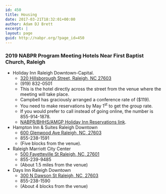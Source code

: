 ```yaml
---
id: 450
title: Housing
date: 2017-03-21T18:32:01+00:00
author: Adam DJ Brett
excerpt: |
layout: page
guid: http://nabpr.org/?page_id=450
---
```

### 2019 NABPR Program Meeting Hotels Near First Baptist Church, Raleigh

  * Holiday Inn Raleigh Downtown-Capital. 
      * [320 Hillsborough Street, Raleigh, NC 27603](https://goo.gl/maps/yRz7KUveEjD2) 
      * (919) 832-0501
      * This is the hotel directly across the street from the venue where the meeting will take place.
      * Campbell has graciously arranged a conference rate of ($119).
      * You need to make reservations by May 1<sup>st</sup> to get the group rate.
      * If you would prefer to call instead of going online, the number is 855-914-1878.
      * <a href="https://nam02.safelinks.protection.outlook.com/?url=https%3A%2F%2Furldefense.proofpoint.com%2Fv2%2Furl%3Fu%3Dhttps-3A__www.holidayinn.com_redirect-3Fpath-3Dhd-26brandCode-3DHI-26localeCode-3Den-26regionCode-3D1-26hotelCode-3DRDUSC-26-5FPMID-3D99801505-26GPC-3DNAB-26viewfullsite-3Dtrue%26d%3DDwMF-g%26c%3D61yQaCoNVjQr1ah003i6yA%26r%3DDQejFLmEGkTjW6ek1fRGhA%26m%3D4FP6tEOmCvRPDnPXMMbwCxrAN-vsv3SdjuMIjI5tzqU%26s%3Dv2kAbbJsmn3Y9QBOn0I8pVwSgw1yZv8zmhvmy-01VKA%26e%3D&data=01%7C01%7Cjoyce_swoveland%40baylor.edu%7C331cd7d042e94a10ee2408d6abde5c42%7C22d2fb35256a459bbcf4dc23d42dc0a4%7C0&sdata=sOXpJvH0Sq4wkj7SKxqkFDjchdjx%2BnFkm2%2FysIRb7TA%3D&reserved=0" target="_blank" rel="noopener noreferrer" data-saferedirecturl="https://www.google.com/url?q=https://nam02.safelinks.protection.outlook.com/?url%3Dhttps%253A%252F%252Furldefense.proofpoint.com%252Fv2%252Furl%253Fu%253Dhttps-3A__www.holidayinn.com_redirect-3Fpath-3Dhd-26brandCode-3DHI-26localeCode-3Den-26regionCode-3D1-26hotelCode-3DRDUSC-26-5FPMID-3D99801505-26GPC-3DNAB-26viewfullsite-3Dtrue%2526d%253DDwMF-g%2526c%253D61yQaCoNVjQr1ah003i6yA%2526r%253DDQejFLmEGkTjW6ek1fRGhA%2526m%253D4FP6tEOmCvRPDnPXMMbwCxrAN-vsv3SdjuMIjI5tzqU%2526s%253Dv2kAbbJsmn3Y9QBOn0I8pVwSgw1yZv8zmhvmy-01VKA%2526e%253D%26data%3D01%257C01%257Cjoyce_swoveland%2540baylor.edu%257C331cd7d042e94a10ee2408d6abde5c42%257C22d2fb35256a459bbcf4dc23d42dc0a4%257C0%26sdata%3DsOXpJvH0Sq4wkj7SKxqkFDjchdjx%252BnFkm2%252FysIRb7TA%253D%26reserved%3D0&source=gmail&ust=1553191297602000&usg=AFQjCNEo8o_86Jqc_SWY_KZZfqlQpTPYkw">NABPR/BHHS/AMGP Holiday Inn Reservations link</a>.
  * Hampton Inn & Suites Raleigh Downtown 
      * [600 Glenwood Ave Raleigh, NC, 27603](https://goo.gl/maps/DE2mp6e7mfK2) 
      * 855-238-1591
      * (Five blocks from the venue).
  * Raleigh Marriott City Center 
      * [500 Fayetteville St Raleigh, NC, 27601](https://goo.gl/maps/SfscR5hmuLJ2)
      * 855-239-9485
      * (About 1.5 miles from the venue)
  * Days Inn Raleigh Downtown 
      * [300 N Dawson St Raleigh, NC, 27603](https://goo.gl/maps/FmXkar6J7Dy)
      * 855-238-1590
      * (About 4 blocks from the venue)